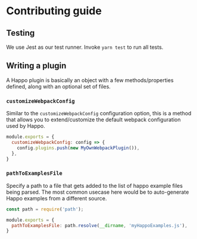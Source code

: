 # Contributing guide

## Testing

We use Jest as our test runner. Invoke `yarn test` to run all tests.

## Writing a plugin

A Happo plugin is basically an object with a few methods/properties defined,
along with an optional set of files.

### `customizeWebpackConfig`
Similar to the `customizeWebpackConfig` configuration option, this is a method
that allows you to extend/customize the default webpack configuration used by
Happo.

```js
module.exports = {
  customizeWebpackConfig: config => {
    config.plugins.push(new MyOwnWebpackPlugin()),
  },
}
```

### `pathToExamplesFile`
Specify a path to a file that gets added to the list of happo example files
being parsed. The most common usecase here would be to auto-generate Happo
examples from a different source.

```js
const path = require('path');

module.exports = {
  pathToExamplesFile: path.resolve(__dirname, 'myHappoExamples.js'),
}
```

